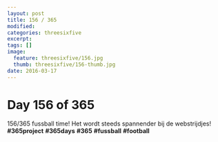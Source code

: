 ```yaml
---
layout: post
title: 156 / 365
modified:
categories: threesixfive
excerpt:
tags: []
image:
  feature: threesixfive/156.jpg
  thumb: threesixfive/156-thumb.jpg
date: 2016-03-17
---
```


# Day 156 of 365

156/365 fussball time! Het wordt steeds spannender bij de webstrijdjes! **\#365project** **\#365days** **\#365** **\#fussball** **\#football**
